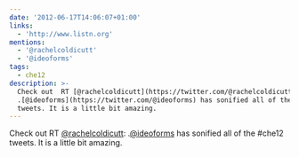 ```yaml
---
date: '2012-06-17T14:06:07+01:00'
links:
  - 'http://www.listn.org'
mentions:
  - '@rachelcoldicutt'
  - '@ideoforms'
tags:
  - che12
description: >-
  Check out  RT [@rachelcoldicutt](https://twitter.com/@rachelcoldicutt):
  .[@ideoforms](https://twitter.com/@ideoforms) has sonified all of the #che12
  tweets. It is a little bit amazing.
---
```

Check out  RT [@rachelcoldicutt](https://twitter.com/@rachelcoldicutt): .[@ideoforms](https://twitter.com/@ideoforms) has sonified all of the #che12 tweets. It is a little bit amazing.
